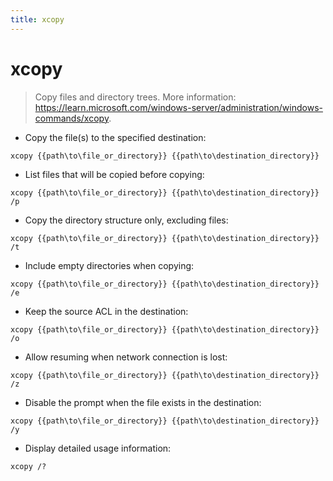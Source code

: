 ```yaml
---
title: xcopy
---
```

# xcopy

> Copy files and directory trees.
> More information: <https://learn.microsoft.com/windows-server/administration/windows-commands/xcopy>.

- Copy the file(s) to the specified destination:

`xcopy {{path\to\file_or_directory}} {{path\to\destination_directory}}`

- List files that will be copied before copying:

`xcopy {{path\to\file_or_directory}} {{path\to\destination_directory}} /p`

- Copy the directory structure only, excluding files:

`xcopy {{path\to\file_or_directory}} {{path\to\destination_directory}} /t`

- Include empty directories when copying:

`xcopy {{path\to\file_or_directory}} {{path\to\destination_directory}} /e`

- Keep the source ACL in the destination:

`xcopy {{path\to\file_or_directory}} {{path\to\destination_directory}} /o`

- Allow resuming when network connection is lost:

`xcopy {{path\to\file_or_directory}} {{path\to\destination_directory}} /z`

- Disable the prompt when the file exists in the destination:

`xcopy {{path\to\file_or_directory}} {{path\to\destination_directory}} /y`

- Display detailed usage information:

`xcopy /?`
